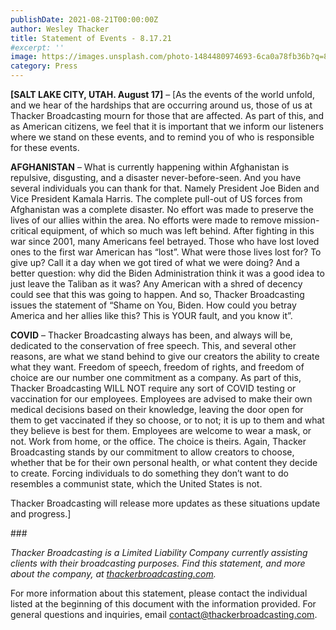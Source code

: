 ```yaml
---
publishDate: 2021-08-21T00:00:00Z
author: Wesley Thacker
title: Statement of Events - 8.17.21
#excerpt: ''
image: https://images.unsplash.com/photo-1484480974693-6ca0a78fb36b?q=80&w=2672&auto=format&fit=crop&ixlib=rb-4.0.3&ixid=M3wxMjA3fDB8MHxwaG90by1wYWdlfHx8fGVufDB8fHx8fA%3D%3D
category: Press
---
```


**[SALT LAKE CITY, UTAH. August 17]** – [As the events of the world unfold, and we hear of the hardships that are occurring around us, those of us at Thacker Broadcasting mourn for those that are affected. As part of this, and as American citizens, we feel that it is important that we inform our listeners where we stand on these events, and to remind you of who is responsible for these events.

**AFGHANISTAN** – What is currently happening within Afghanistan is repulsive, disgusting, and a disaster never-before-seen. And you have several individuals you can thank for that. Namely President Joe Biden and Vice President Kamala Harris. The complete pull-out of US forces from Afghanistan was a complete disaster. No effort was made to preserve the lives of our allies within the area. No efforts were made to remove mission-critical equipment, of which so much was left behind. After fighting in this war since 2001, many Americans feel betrayed. Those who have lost loved ones to the first war American has “lost”. What were those lives lost for? To give up? Call it a day when we got tired of what we were doing? And a better question: why did the Biden Administration think it was a good idea to just leave the Taliban as it was? Any American with a shred of decency could see that this was going to happen. And so, Thacker Broadcasting issues the statement of “Shame on You, Biden. How could you betray America and her allies like this? This is YOUR fault, and you know it”.

**COVID** – Thacker Broadcasting always has been, and always will be, dedicated to the conservation of free speech. This, and several other reasons, are what we stand behind to give our creators the ability to create what they want. Freedom of speech, freedom of rights, and freedom of choice are our number one commitment as a company. As part of this, Thacker Broadcasting WILL NOT require any sort of COVID testing or vaccination for our employees. Employees are advised to make their own medical decisions based on their knowledge, leaving the door open for them to get vaccinated if they so choose, or to not; it is up to them and what they believe is best for them. Employees are welcome to wear a mask, or not. Work from home, or the office. The choice is theirs. Again, Thacker Broadcasting stands by our commitment to allow creators to choose, whether that be for their own personal health, or what content they decide to create. Forcing individuals to do something they don’t want to do resembles a communist state, which the United States is not.

Thacker Broadcasting will release more updates as these situations update and progress.]

\#\#\#

_Thacker Broadcasting is a Limited Liability Company currently assisting clients with their broadcasting purposes. Find this statement, and more about the company, at [thackerbroadcasting.com](https://thackerbroadcasting.com)._

For more information about this statement, please contact the individual listed at the beginning of this document with the information provided. For general questions and inquiries, email [contact@thackerbroadcasting.com](mailto:contact@thackerbroadcasting.com).